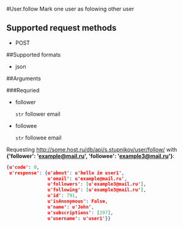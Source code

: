 #User.follow
Mark one user as folowing other user

## Supported request methods 
* POST

##Supported formats
* json

##Arguments


###Requried
* follower

   ```str``` follower email
* followee

   ```str``` followee email


Requesting http://some.host.ru/db/api/s.stupnikov/user/follow/ with **{'follower': 'example@mail.ru', 'followee': 'example3@mail.ru'}**:
```json
{u'code': 0,
 u'response': {u'about': u'hello im user1',
               u'email': u'example@mail.ru',
               u'followers': [u'example3@mail.ru'],
               u'following': [u'example3@mail.ru'],
               u'id': 791,
               u'isAnonymous': False,
               u'name': u'John',
               u'subscriptions': [297],
               u'username': u'user1'}}
```
